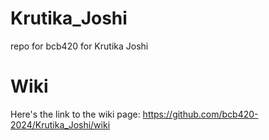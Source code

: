 # Krutika_Joshi
repo for bcb420 for Krutika Joshi

# Wiki
Here's the link to the wiki page: https://github.com/bcb420-2024/Krutika_Joshi/wiki
